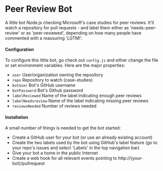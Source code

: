 # Peer Review Bot
A little bot Node.js checking Microsoft's case studies for peer reviews. It'll watch a repository for pull requests - and label them either as 'needs-peer-review' or as 'peer-reviewed', depending on how many people have commented with a reassuring 'LGTM!'.

#### Configuration
To configure this little bot, go check out `config.js` and either change the file or set environment variables. Here are the major properties:

* `user` User/organization owning the repository
* `repo` Repository to watch (case-studies)
* `botUser` Bot's GitHub username
* `botPassword` Bot's Github password
* `labelReviewed` Name of the label indicating enough peer reviews
* `labelNeedsreview` Name of the label indicating missing peer reviews
* `reviewsNeeded` Number of reviews needed 

#### Installation
A small number of things is needed to get the bot started:

* Create a GitHub user for your bot (or use an already existing account)
* Create the two labels used by the bot using GitHub's label feature (go to your repo's issues and select 'Labels' in the top navigation bar)
* Give your bot a home in the public Internet
* Create a web hook for all relevant events pointing to http://{your-bot}/pullrequest